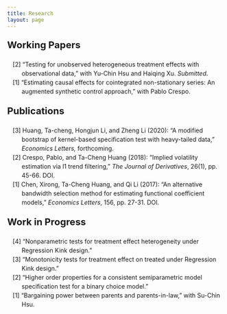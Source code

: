 ```yaml
---
title: Research
layout: page
---
```

<style>
ol>li{ list-style: none; list-style-position: inside; padding-left: 10px; text-indent: -1.5em; line-height: 150%}
ol>li:before{content:"["counter(list)"]"; counter-increment: list -1}

p.firstlevel{font-size: 22px; font-weight: bold}
</style>

<style type="text/css">
a {text-decoration: none}
</style>

<!--<h2 style="color:#4b0082; font-size:24px ">Research</h2>-->
<p class="firstlevel"> Working Papers</p>
<ol style="counter-reset: list 3">
	<li> &ldquo;Testing for unobserved heterogeneous treatment effects with observational data,&rdquo; with Yu-Chin Hsu and Haiqing Xu. <em>Submitted</em>. </li>
	<li> &ldquo;Estimating causal effects for cointegrated non-stationary series: An augmented synthetic control approach,&rdquo; with Pablo Crespo. </li> 
</ol>

<p class="firstlevel"> Publications</p>
<ol style="counter-reset: list 4">
	<li> Huang, Ta-cheng, Hongjun Li, and Zheng Li (2020):  &ldquo;A modified bootstrap of kernel-based
specification test with heavy-tailed data,&rdquo; <em> Economics Letters,</em> forthcoming.</li>
	<li>  Crespo, Pablo, and Ta-Cheng Huang (2018): &ldquo;Implied volatility estimation via l1 trend filtering,&rdquo; <em>The Journal of Derivatives</em>, 26(1), pp. 45-66.  <a class = "link" href = "https://doi.org/10.3905/jod.2018.26.1.045">DOI</a>. </li>
	<li> Chen, Xirong, Ta-Cheng Huang, and Qi Li (2017): &ldquo;An alternative bandwidth selection method for estimating functional coefficient models,&rdquo; <em>Economics Letters</em>, 156, pp. 27-31.  <a class = "link" href = "https://doi.org/10.1016/j.econlet.2017.03.009">DOI</a>. </li>
</ol>

<p class="firstlevel"> Work in Progress</p>
<ol style="counter-reset: list 5">
	<li> &ldquo;Nonparametric tests for treatment effect heterogeneity under Regression Kink design.&rdquo;</li>
	<li> &ldquo;Monotonicity tests for treatment effect on treated under Regression Kink design.&rdquo;</li>
	<li> &ldquo;Higher order properties for a consistent semiparametric model specification test for a binary choice model.&rdquo; </li>
	<li> &ldquo;Bargaining power between parents and parents-in-law,&rdquo; with Su-Chin Hsu.</li>
</ol>
